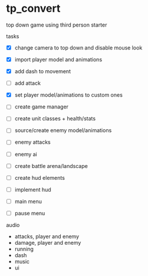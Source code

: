 # tp_convert
 top down game using third person starter

tasks
- [x] change camera to top down and disable mouse look
- [x] import player model and animations
- [x] add dash to movement
- [ ] add attack
- [x] set player model/animations to custom ones
- [ ] create game manager
- [ ] create unit classes + health/stats
- [ ] source/create enemy model/animations
- [ ] enemy attacks
- [ ] enemy ai
- [ ] create battle arena/landscape
- [ ] create hud elements
- [ ] implement hud
- [ ] main menu
- [ ] pause menu


audio
 - attacks, player and enemy
 - damage, player and enemy
 - running
 - dash
 - music
 - ui

